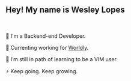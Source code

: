 ## Hey! My name is <strong>Wesley Lopes</strong>

<br />

💬 I'm a Backend-end Developer.

🔭 Currenting working for [Worldly](https://worldly.io/).

🌱 I’m still in path of learning to be a VIM user.

⚡ Keep going. Keep growing.

<!--
**wesdeveloper/wesdeveloper** is a ✨ _special_ ✨ repository because its `README.md` (this file) appears on your GitHub profile.

Here are some ideas to get you started:

- 🔭 I’m currently working on ...
- 🌱 I’m currently learning ...
- 👯 I’m looking to collaborate on ...
- 🤔 I’m looking for help with ...
- 💬 Ask me about ...
- 📫 How to reach me: ...
- 😄 Pronouns: ...
- ⚡ Fun fact: ...
-->
